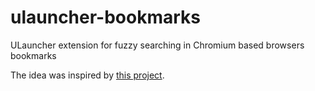 # ulauncher-bookmarks
ULauncher extension for fuzzy searching in Chromium based browsers bookmarks

The idea was inspired by [this project](https://github.com/nortmas/chrome-bookmarks).
